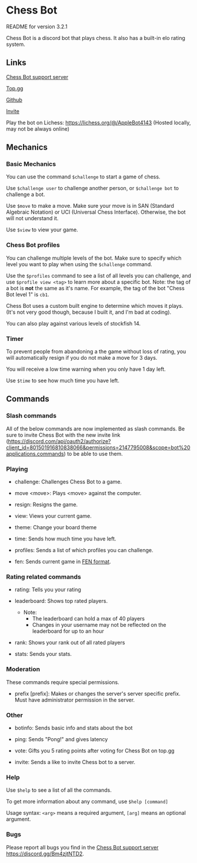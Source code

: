 # Chess Bot

README for version 3.2.1

Chess Bot is a discord bot that plays chess.
It also has a built-in elo rating system.

## Links

[Chess Bot support server](https://discord.gg/Bm4zjtNTD2)

[Top.gg](https://top.gg/bot/801501916810838066/vote)

[Github](https://github.com/jeffarjeffar/Chess_Bot)

[Invite](https://discord.com/api/oauth2/authorize?client_id=801501916810838066&permissions=2147795008&scope=bot%20applications.commands)

Play the bot on Lichess: https://lichess.org/@/AppleBot4143
(Hosted locally, may not be always online)

## Mechanics

### Basic Mechanics

You can use the command `$challenge` to start a game of chess.

Use `$challenge user` to challenge another person, or `$challenge bot` to challenge a bot.

Use `$move` to make a move. Make sure your move is in SAN (Standard Algebraic Notation) or UCI (Universal Chess Interface). Otherwise, the bot will not understand it.

Use `$view` to view your game.

### Chess Bot profiles

You can challenge multiple levels of the bot. Make sure to specify which level you want to play when using the `$challenge` command.

Use the `$profiles` command to see a list of all levels you can challenge, and use `$profile view <tag>` to learn more about a specific bot.
Note: the tag of a bot is **not** the same as it's name. For example, the tag of the bot "Chess Bot level 1" is `cb1`.

Chess Bot uses a custom built engine to determine which moves it plays. (It's not very good though, because I built it, and I'm bad at coding).

You can also play against various levels of stockfish 14.

### Timer

To prevent people from abandoning a the game without loss of rating, you will automatically resign if you do not make a move for 3 days.

You will receive a low time warning when you only have 1 day left.

Use `$time` to see how much time you have left.

## Commands

### Slash commands

All of the below commands are now implemented as slash commands. Be sure to invite Chess Bot with the new invite link (https://discord.com/api/oauth2/authorize?client_id=801501916810838066&permissions=2147795008&scope=bot%20applications.commands) to be able to use them.

### Playing

- challenge: Challenges Chess Bot to a game.

- move \<move\>: Plays \<move\> against the computer.

- resign: Resigns the game.

- view: Views your current game.

- theme: Change your board theme

- time: Sends how much time you have left.

- profiles: Sends a list of which profiles you can challenge.

- fen: Sends current game in [FEN format](https://en.wikipedia.org/wiki/Forsyth%E2%80%93Edwards_Notation).
  
### Rating related commands

- rating: Tells you your rating

- leaderboard: Shows top rated players.

	- Note:
		- The leaderboard can hold a max of 40 players
		- Changes in your username may not be reflected on the leaderboard for up to an hour

- rank: Shows your rank out of all rated players

- stats: Sends your stats.

### Moderation

These commands require special permissions.

- prefix \[prefix\]: Makes or changes the server's server specific prefix. Must have administrator permission in the server.

### Other

- botinfo: Sends basic info and stats about the bot

- ping: Sends "Pong!" and gives latency

- vote: Gifts you 5 rating points after voting for Chess Bot on top.gg

- invite: Sends a like to invite Chess bot to a server.

### Help

Use `$help` to see a list of all the commands.

To get more information about any command, use `$help [command]`

Usage syntax: `<arg>` means a required argument, `[arg]` means an optional argument.

### Bugs

Please report all bugs you find in the [Chess Bot support server](https://discord.gg/Bm4zjtNTD2) https://discord.gg/Bm4zjtNTD2.
